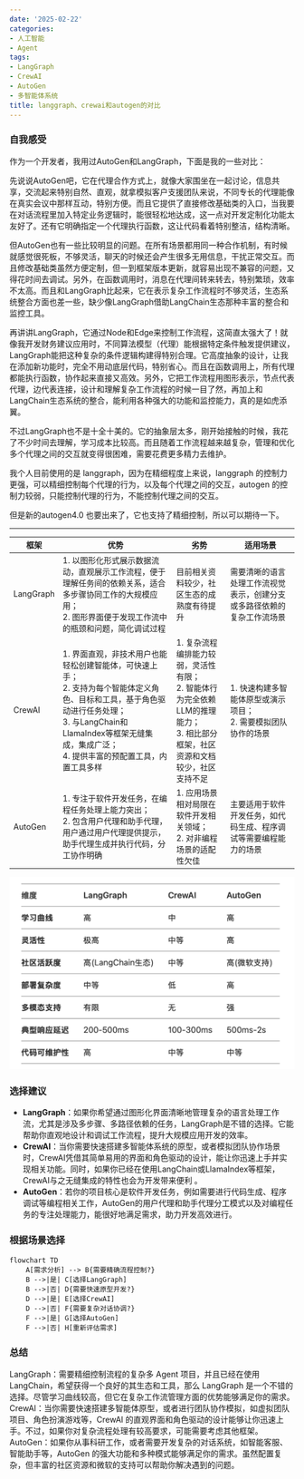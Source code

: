 ```yaml
---
date: '2025-02-22'
categories:
- 人工智能
- Agent
tags:
- LangGraph
- CrewAI
- AutoGen
- 多智能体系统
title: langgraph、crewai和autogen的对比
---
```


### 自我感受

作为一个开发者，我用过AutoGen和LangGraph，下面是我的一些对比：

先说说AutoGen吧，它在代理合作方式上，就像大家围坐在一起讨论，信息共享，交流起来特别自然、直观，就拿模拟客户支援团队来说，不同专长的代理能像在真实会议中那样互动，特别方便。而且它提供了直接修改基础类的入口，当我要在对话流程里加入特定业务逻辑时，能很轻松地达成，这一点对开发定制化功能太友好了。还有它明确指定一个代理执行函数，这让代码看着特别整洁，结构清晰。

但AutoGen也有一些比较明显的问题。在所有场景都用同一种合作机制，有时候就感觉很死板，不够灵活，聊天的时候还会产生很多无用信息，干扰正常交互。而且修改基础类虽然方便定制，但一到框架版本更新，就容易出现不兼容的问题，又得花时间去调试。另外，在函数调用时，消息在代理间转来转去，特别繁琐，效率不太高。而且和LangGraph比起来，它在表示复杂工作流程时不够灵活，生态系统整合方面也差一些，缺少像LangGraph借助LangChain生态那种丰富的整合和监控工具。

再讲讲LangGraph，它通过Node和Edge来控制工作流程，这简直太强大了！就像我开发财务建议应用时，不同算法模型（代理）能根据特定条件触发提供建议，LangGraph能把这种复杂的条件逻辑构建得特别合理。它高度抽象的设计，让我在添加新功能时，完全不用动底层代码，特别省心。而且在函数调用上，所有代理都能执行函数，协作起来直接又高效。另外，它把工作流程用图形表示，节点代表代理，边代表连接，设计和理解复杂工作流程的时候一目了然，再加上和LangChain生态系统的整合，能利用各种强大的功能和监控能力，真的是如虎添翼。

不过LangGraph也不是十全十美的。它的抽象层太多，刚开始接触的时候，我花了不少时间去理解，学习成本比较高。而且随着工作流程越来越复杂，管理和优化多个代理之间的交互就变得很困难，需要花费更多精力去维护。 

我个人目前使用的是 langgraph，因为在精细程度上来说，langgraph 的控制力更强，可以精细控制每个代理的行为，以及每个代理之间的交互，autogen 的控制力较弱，只能控制代理的行为，不能控制代理之间的交互。

但是新的autogen4.0 也要出来了，它也支持了精细控制，所以可以期待一下。

---

|框架|优势|劣势|适用场景|
|--|--|--|--|
|LangGraph|1. 以图形化形式展示数据流动，直观展示工作流程，便于理解任务间的依赖关系，适合多步骤协同工作的大规模应用；<br>2. 图形界面便于发现工作流中的瓶颈和问题，简化调试过程|目前相关资料较少，社区生态的成熟度有待提升|需要清晰的语言处理工作流视觉表示，创建分支或多路径依赖的复杂工作流场景|
|CrewAI|1. 界面直观，非技术用户也能轻松创建智能体，可快速上手；<br>2. 支持为每个智能体定义角色、目标和工具，基于角色驱动进行任务处理；<br>3. 与LangChain和LlamaIndex等框架无缝集成，集成广泛；<br>4. 提供丰富的预配置工具，内置工具多样|1. 复杂流程编排能力较弱，灵活性有限；<br>2. 智能体行为完全依赖LLM的推理能力；<br>3. 相比部分框架，社区资源和文档较少，社区支持不足|1. 快速构建多智能体原型或演示项目；<br>2. 需要模拟团队协作的场景|
|AutoGen|1. 专注于软件开发任务，在编程任务处理上能力突出；<br>2. 包含用户代理和助手代理，用户通过用户代理提供提示，助手代理生成并执行代码，分工协作明确|1. 应用场景相对局限在软件开发相关领域；<br>2. 对非编程场景的适配性欠佳|主要适用于软件开发任务，如代码生成、程序调试等需要编程能力的场景|

![技术指标对比](1.png)


### 选择建议
- **LangGraph**：如果你希望通过图形化界面清晰地管理复杂的语言处理工作流，尤其是涉及多步骤、多路径依赖的任务，LangGraph是不错的选择。它能帮助你直观地设计和调试工作流程，提升大规模应用开发的效率。
- **CrewAI**：当你需要快速搭建多智能体系统的原型，或者模拟团队协作场景时，CrewAI凭借其简单易用的界面和角色驱动的设计，能让你迅速上手并实现相关功能。同时，如果你已经在使用LangChain或LlamaIndex等框架，CrewAI与之无缝集成的特性也会为开发带来便利 。
- **AutoGen**：若你的项目核心是软件开发任务，例如需要进行代码生成、程序调试等编程相关工作，AutoGen的用户代理和助手代理分工模式以及对编程任务的专注处理能力，能很好地满足需求，助力开发高效进行。 

### 根据场景选择
```mermaid
flowchart TD
    A[需求分析] --> B{需要精确流程控制?}
    B -->|是| C[选择LangGraph]
    B -->|否| D{需要快速原型开发?}
    D -->|是| E[选择CrewAI]
    D -->|否| F{需要复杂对话协调?}
    F -->|是| G[选择AutoGen]
    F -->|否| H[重新评估需求]
```

### 总结

LangGraph：需要精细控制流程的复杂多 Agent 项目，并且已经在使用 LangChain，希望获得一个良好的其生态和工具，那么 LangGraph 是一个不错的选择。尽管学习曲线较高，但它在复杂工作流管理方面的优势能够满足你的需求。
CrewAI：当你需要快速搭建多智能体原型，或者进行团队协作模拟，如虚拟团队项目、角色扮演游戏等，CrewAI 的直观界面和角色驱动的设计能够让你迅速上手。不过，如果你对复杂流程处理有较高要求，可能需要考虑其他框架。
AutoGen：如果你从事科研工作，或者需要开发复杂的对话系统，如智能客服、智能助手等，AutoGen 的强大功能和多种模式能够满足你的需求。虽然配置复杂，但丰富的社区资源和微软的支持可以帮助你解决遇到的问题。



